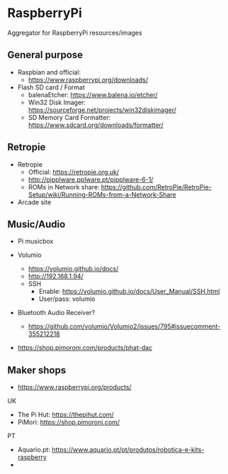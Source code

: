 # RaspberryPi
Aggregator for RaspberryPi resources/images


## General purpose
- Raspbian and official: 
  - https://www.raspberrypi.org/downloads/
- Flash SD card / Format
  - balenaEtcher: https://www.balena.io/etcher/
  - Win32 Disk Imager: https://sourceforge.net/projects/win32diskimager/
  - SD Memory Card Formatter: https://www.sdcard.org/downloads/formatter/

## Retropie
- Retropie
  - Official: https://retropie.org.uk/
  - http://pipplware.pplware.pt/pipplware-6-1/
  - ROMs in Network share: https://github.com/RetroPie/RetroPie-Setup/wiki/Running-ROMs-from-a-Network-Share
- Arcade site

## Music/Audio
- Pi musicbox

- Volumio
  - https://volumio.github.io/docs/
  - http://192.168.1.94/
  - SSH
    - Enable: https://volumio.github.io/docs/User_Manual/SSH.html
    - User/pass: volumio
        
- Bluetooth Audio Receiver?
  - https://github.com/volumio/Volumio2/issues/795#issuecomment-355212218
  
- https://shop.pimoroni.com/products/phat-dac


## Maker shops
- https://www.raspberrypi.org/products/

UK
- The Pi Hut: https://thepihut.com/
- PiMori: https://shop.pimoroni.com/

PT
- Aquario.pt: https://www.aquario.pt/pt/produtos/robotica-e-kits-raspberry
- 

